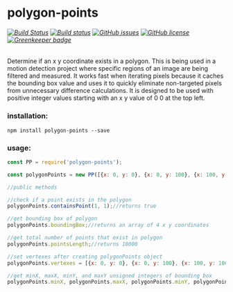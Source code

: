 # polygon-points
###### [![Build Status](https://travis-ci.org/kevinGodell/polygon-points.svg?branch=master)](https://travis-ci.org/kevinGodell/polygon-points) [![Build status](https://ci.appveyor.com/api/projects/status/al11is88xms9kqq9/branch/master?svg=true)](https://ci.appveyor.com/project/kevinGodell/polygon-points/branch/master) [![GitHub issues](https://img.shields.io/github/issues/kevinGodell/polygon-points.svg)](https://github.com/kevinGodell/polygon-points/issues) [![GitHub license](https://img.shields.io/badge/license-MIT-blue.svg)](https://raw.githubusercontent.com/kevinGodell/polygon-points/master/LICENSE) [![Greenkeeper badge](https://badges.greenkeeper.io/kevinGodell/polygon-points.svg)](https://greenkeeper.io/)
Determine if an x y coordinate exists in a polygon. This is being used in a motion detection project where specific regions of an image are being filtered and measured. It works fast when iterating pixels because it caches the bounding box value and uses it to quickly eliminate non-targeted pixels from unnecessary difference calculations. It is designed to be used with positive integer values starting with an x y value of 0 0 at the top left.
### installation:
``` 
npm install polygon-points --save
```
### usage:
```javascript
const PP = require('polygon-points');

const polygonPoints = new PP([{x: 0, y: 0}, {x: 0, y: 100}, {x: 100, y: 100}, {x: 100, y: 0}]);

//public methods

//check if a point exists in the polygon
polygonPoints.containsPoint(1, 1);//returns true

//get bounding box of polygon
polygonPoints.boundingBox;//returns an array of 4 x y coordinates

//get total number of points that exist in polygon
polygonPoints.pointsLength;//returns 10000

//set vertexes after creating polygonPoints object
polygonPoints.vertexes = [{x: 0, y: 0}, {x: 0, y: 100}, {x: 100, y: 100}, {x: 100, y: 0}];

//get minX, maxX, minY, and maxY unsigned integers of bounding box
polygonPoints.minX, polygonPoints.maxX, polygonPoints.minY, polygonPoints.maxY;
```
